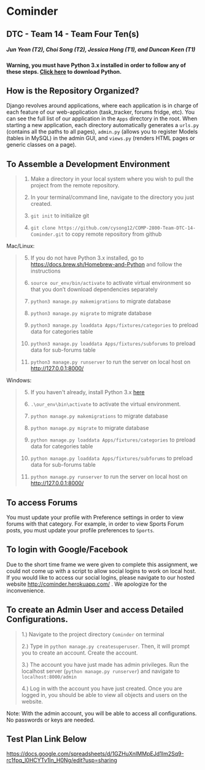 # Cominder
## DTC - Team 14 - Team Four Ten(s)
##### Jun Yeon (T2), Choi Song (T2), Jessica Hong (T1), and Duncan Keen (T1)

>
>
**Warning, you must have Python 3.x installed in order to follow any of these steps.
[Click here](https://www.python.org/downloads/) to download Python.**

## How is the Repository Organized?

Django revolves around applications, where each application is in charge of each feature of our web-application 
(task_tracker, forums fridge, etc). You can see the full list of our application in the `Apps` directory in the root. 
When starting a new application, each directory automatically generates a `urls.py` (contains all the paths to all 
pages), `admin.py` (allows you to register Models (tables in MySQL) in the admin GUI, and `views.py` (renders HTML 
pages or generic classes on a page). 

## To Assemble a Development Environment
>1. Make a directory in your local system where you wish to pull the project from the remote repository.
>
>2. In your terminal/command line<cmd>, navigate to the directory you just created.
>
>3. `git init`  to initialize git
>
>4. `git clone https://github.com/cysong12/COMP-2800-Team-DTC-14-Cominder.git` to copy remote repository from github

Mac/Linux:
>5. If you do not have Python 3.x installed, go to https://docs.brew.sh/Homebrew-and-Python and follow the instructions
>
>6. `source our_env/bin/activate` to activate virtual environment so that you don’t download dependencies separately
>
>7. `python3 manage.py makemigrations`    to migrate database 
>
>8. `python3 manage.py migrate`        to migrate database
>
>9. `python3 manage.py loaddata Apps/fixtures/categories`        to preload data for categories table
>
>10. `python3 manage.py loaddata Apps/fixtures/subforums`               to preload data for sub-forums table
>
>11. `python3 manage.py runserver`                     to run the server on local host on http://127.0.0.1:8000/
>

Windows:
>5. If you haven't already, install Python 3.x [here](https://www.python.org/downloads/)
>
>6. `.\our_env\bin\activate` to activate the virtual environment.
>
>7. `python manage.py makemigrations`    to migrate database 
>
>8. `python manage.py migrate`        to migrate database
>
>9. `python manage.py loaddata Apps/fixtures/categories`        to preload data for categories table
>
>10. `python manage.py loaddata Apps/fixtures/subforums`               to preload data for sub-forums table
>
>11. `python manage.py runserver`                     to run the server on local host on http://127.0.0.1:8000/

## To access Forums

You must update your profile with Preference settings in order to view forums with that category. For example, in order
to view Sports Forum posts, you must update your profile preferences to `Sports`.

## To login with Google/Facebook

Due to the short time frame we were given to complete this assignment, we could not come up with a script to allow social logins to work on local host. If you would like to access our social logins, please navigate to our hosted website http://cominder.herokuapp.com/ . We apologize for the inconvenience.

## To create an Admin User and access Detailed Configurations.
>1.) Navigate to the project directory `Cominder` on terminal <br/>
>
>2.) Type in `python manage.py createsuperuser`. Then, it will prompt you to create an account. Create the account. <br>
>
>3.) The account you have just made has admin privileges. Run the localhost server (`python manage.py runserver`) and 
navigate to `localhost:8000/admin` <br>
>
>4.) Log in with the account you have just created. Once you are logged in, you should be able to view all objects and 
>users on the website.
>
Note: With the admin account, you will be able to access all configurations. No passwords or keys are needed.

## Test Plan Link Below

https://docs.google.com/spreadsheets/d/1GZHuXnIMMpEJd1Im2Sq9-rc1fpq_l0HCYTv1ln_H0Ng/edit?usp=sharing
